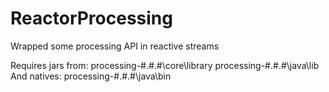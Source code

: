 # ReactorProcessing
Wrapped some processing API in reactive streams

Requires jars from:
processing-#.#.#\core\library
processing-#.#.#\java\lib
And natives:
processing-#.#.#\java\bin
